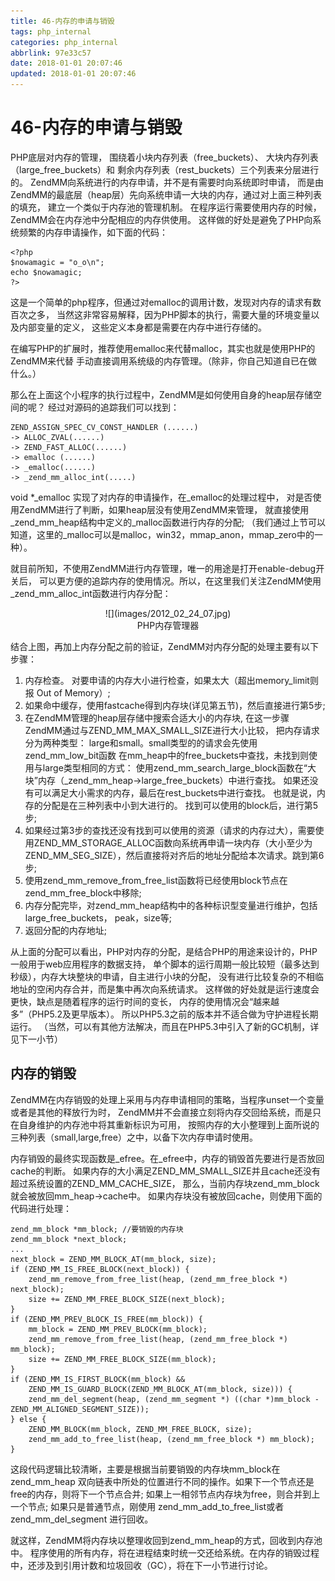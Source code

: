 ```yaml
---
title: 46-内存的申请与销毁
tags: php_internal
categories: php_internal
abbrlink: 97e33c57
date: 2018-01-01 20:07:46
updated: 2018-01-01 20:07:46
---
```


# 46-内存的申请与销毁
PHP底层对内存的管理， 围绕着小块内存列表（free_buckets）、 大块内存列表（large_free_buckets）和 剩余内存列表（rest_buckets）三个列表来分层进行的。 ZendMM向系统进行的内存申请，并不是有需要时向系统即时申请， 而是由ZendMM的最底层（heap层）先向系统申请一大块的内存，通过对上面三种列表的填充， 建立一个类似于内存池的管理机制。 在程序运行需要使用内存的时候，ZendMM会在内存池中分配相应的内存供使用。 这样做的好处是避免了PHP向系统频繁的内存申请操作，如下面的代码：

    <?php
    $nowamagic = "o_o\n";
    echo $nowamagic;
    ?>

这是一个简单的php程序，但通过对emalloc的调用计数，发现对内存的请求有数百次之多， 当然这非常容易解释，因为PHP脚本的执行，需要大量的环境变量以及内部变量的定义， 这些定义本身都是需要在内存中进行存储的。

在编写PHP的扩展时，推荐使用emalloc来代替malloc，其实也就是使用PHP的ZendMM来代替 手动直接调用系统级的内存管理。（除非，你自己知道自已在做什么。）

那么在上面这个小程序的执行过程中，ZendMM是如何使用自身的heap层存储空间的呢？ 经过对源码的追踪我们可以找到：

    ZEND_ASSIGN_SPEC_CV_CONST_HANDLER (......)
    -> ALLOC_ZVAL(......)
    -> ZEND_FAST_ALLOC(......)
    -> emalloc (......)
    -> _emalloc(......)
    -> _zend_mm_alloc_int(.....)

void *_emalloc 实现了对内存的申请操作，在_emalloc的处理过程中， 对是否使用ZendMM进行了判断，如果heap层没有使用ZendMM来管理， 就直接使用_zend_mm_heap结构中定义的_malloc函数进行内存的分配; （我们通过上节可以知道，这里的_malloc可以是malloc，win32，mmap_anon，mmap_zero中的一种）。

就目前所知，不使用ZendMM进行内存管理，唯一的用途是打开enable-debug开关后， 可以更方便的追踪内存的使用情况。所以，在这里我们关注ZendMM使用_zend_mm_alloc_int函数进行内存分配：

<center>
![](images/2012_02_24_07.jpg)
</center>
<center>
PHP内存管理器
</center>

结合上图，再加上内存分配之前的验证，ZendMM对内存分配的处理主要有以下步骤：

1. 内存检查。 对要申请的内存大小进行检查，如果太大（超出memory_limit则报 Out of Memory）;
2. 如果命中缓存，使用fastcache得到内存块(详见第五节)，然后直接进行第5步;
3. 在ZendMM管理的heap层存储中搜索合适大小的内存块, 在这一步骤ZendMM通过与ZEND_MM_MAX_SMALL_SIZE进行大小比较， 把内存请求分为两种类型： large和small。small类型的的请求会先使用zend_mm_low_bit函数 在mm_heap中的free_buckets中查找，未找到则使用与large类型相同的方式： 使用zend_mm_search_large_block函数在“大块”内存（_zend_mm_heap->large_free_buckets）中进行查找。 如果还没有可以满足大小需求的内存，最后在rest_buckets中进行查找。 也就是说，内存的分配是在三种列表中小到大进行的。 找到可以使用的block后，进行第5步;
4. 如果经过第3步的查找还没有找到可以使用的资源（请求的内存过大），需要使用ZEND_MM_STORAGE_ALLOC函数向系统再申请一块内存（大小至少为ZEND_MM_SEG_SIZE），然后直接将对齐后的地址分配给本次请求。跳到第6步;
5. 使用zend_mm_remove_from_free_list函数将已经使用block节点在zend_mm_free_block中移除;
6. 内存分配完毕，对zend_mm_heap结构中的各种标识型变量进行维护，包括large_free_buckets， peak，size等;
7. 返回分配的内存地址;

从上面的分配可以看出，PHP对内存的分配，是结合PHP的用途来设计的，PHP一般用于web应用程序的数据支持， 单个脚本的运行周期一般比较短（最多达到秒级），内存大块整块的申请，自主进行小块的分配， 没有进行比较复杂的不相临地址的空闲内存合并，而是集中再次向系统请求。 这样做的好处就是运行速度会更快，缺点是随着程序的运行时间的变长， 内存的使用情况会“越来越多”（PHP5.2及更早版本）。 所以PHP5.3之前的版本并不适合做为守护进程长期运行。 （当然，可以有其他方法解决，而且在PHP5.3中引入了新的GC机制，详见下一小节）
## 内存的销毁

ZendMM在内存销毁的处理上采用与内存申请相同的策略，当程序unset一个变量或者是其他的释放行为时， ZendMM并不会直接立刻将内存交回给系统，而是只在自身维护的内存池中将其重新标识为可用， 按照内存的大小整理到上面所说的三种列表（small,large,free）之中，以备下次内存申请时使用。

内存销毁的最终实现函数是_efree。在_efree中，内存的销毁首先要进行是否放回cache的判断。 如果内存的大小满足ZEND_MM_SMALL_SIZE并且cache还没有超过系统设置的ZEND_MM_CACHE_SIZE， 那么，当前内存块zend_mm_block就会被放回mm_heap->cache中。 如果内存块没有被放回cache，则使用下面的代码进行处理：

    zend_mm_block *mm_block; //要销毁的内存块
    zend_mm_block *next_block;
    ...
    next_block = ZEND_MM_BLOCK_AT(mm_block, size);
    if (ZEND_MM_IS_FREE_BLOCK(next_block)) {
        zend_mm_remove_from_free_list(heap, (zend_mm_free_block *) next_block);
        size += ZEND_MM_FREE_BLOCK_SIZE(next_block);
    }    
    if (ZEND_MM_PREV_BLOCK_IS_FREE(mm_block)) {
        mm_block = ZEND_MM_PREV_BLOCK(mm_block);
        zend_mm_remove_from_free_list(heap, (zend_mm_free_block *) mm_block);
        size += ZEND_MM_FREE_BLOCK_SIZE(mm_block);
    }    
    if (ZEND_MM_IS_FIRST_BLOCK(mm_block) &&
        ZEND_MM_IS_GUARD_BLOCK(ZEND_MM_BLOCK_AT(mm_block, size))) {
        zend_mm_del_segment(heap, (zend_mm_segment *) ((char *)mm_block - ZEND_MM_ALIGNED_SEGMENT_SIZE));
    } else {
        ZEND_MM_BLOCK(mm_block, ZEND_MM_FREE_BLOCK, size);
        zend_mm_add_to_free_list(heap, (zend_mm_free_block *) mm_block);
    }

这段代码逻辑比较清晰，主要是根据当前要销毁的内存块mm_block在zend_mm_heap 双向链表中所处的位置进行不同的操作。如果下一个节点还是free的内存，则将下一个节点合并; 如果上一相邻节点内存块为free，则合并到上一个节点; 如果只是普通节点，刚使用 zend_mm_add_to_free_list或者zend_mm_del_segment 进行回收。

就这样，ZendMM将内存块以整理收回到zend_mm_heap的方式，回收到内存池中。 程序使用的所有内存，将在进程结束时统一交还给系统。在内存的销毁过程中，还涉及到引用计数和垃圾回收（GC），将在下一小节进行讨论。
